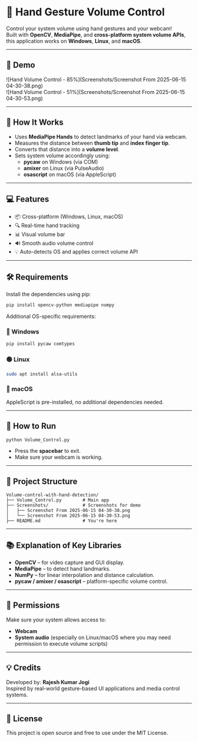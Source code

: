 # 🤖 Hand Gesture Volume Control

Control your system volume using hand gestures and your webcam!  
Built with **OpenCV**, **MediaPipe**, and **cross-platform system volume APIs**, this application works on **Windows**, **Linux**, and **macOS**.

---

## 📸 Demo

![Hand Volume Control - 85%](Screenshots/Screenshot From 2025-06-15 04-30-38.png)  
![Hand Volume Control - 51%](Screenshots/Screenshot From 2025-06-15 04-30-53.png)

---

## 🧠 How It Works

- Uses **MediaPipe Hands** to detect landmarks of your hand via webcam.
- Measures the distance between **thumb tip** and **index finger tip**.
- Converts that distance into a **volume level**.
- Sets system volume accordingly using:
  - **pycaw** on Windows (via COM)
  - **amixer** on Linux (via PulseAudio)
  - **osascript** on macOS (via AppleScript)

---

## 💻 Features

- 📦 Cross-platform (Windows, Linux, macOS)
- 🔍 Real-time hand tracking
- 📊 Visual volume bar
- 🔊 Smooth audio volume control
- 💡 Auto-detects OS and applies correct volume API

---

## 🛠️ Requirements

Install the dependencies using pip:

```bash
pip install opencv-python mediapipe numpy
```

Additional OS-specific requirements:

### 🔵 Windows
```bash
pip install pycaw comtypes
```

### 🟢 Linux
```bash
sudo apt install alsa-utils
```

### 🍎 macOS
AppleScript is pre-installed, no additional dependencies needed.

---

## 🏁 How to Run

```bash
python Volume_Control.py
```

- Press the **spacebar** to exit.
- Make sure your webcam is working.

---

## 🧩 Project Structure

```
Volume-control-with-hand-detection/
├── Volume_Control.py        # Main app
├── Screenshots/             # Screenshots for demo
│   ├── Screenshot From 2025-06-15 04-30-38.png
│   └── Screenshot From 2025-06-15 04-30-53.png
├── README.md                # You're here
```

---

## 📚 Explanation of Key Libraries

- **OpenCV** – for video capture and GUI display.
- **MediaPipe** – to detect hand landmarks.
- **NumPy** – for linear interpolation and distance calculation.
- **pycaw / amixer / osascript** – platform-specific volume control.

---

## 🔐 Permissions

Make sure your system allows access to:
- **Webcam**
- **System audio** (especially on Linux/macOS where you may need permission to execute volume scripts)

---

## 💡 Credits

Developed by: **Rajesh Kumar Jogi**  
Inspired by real-world gesture-based UI applications and media control systems.

---

## 📜 License

This project is open source and free to use under the MIT License.
